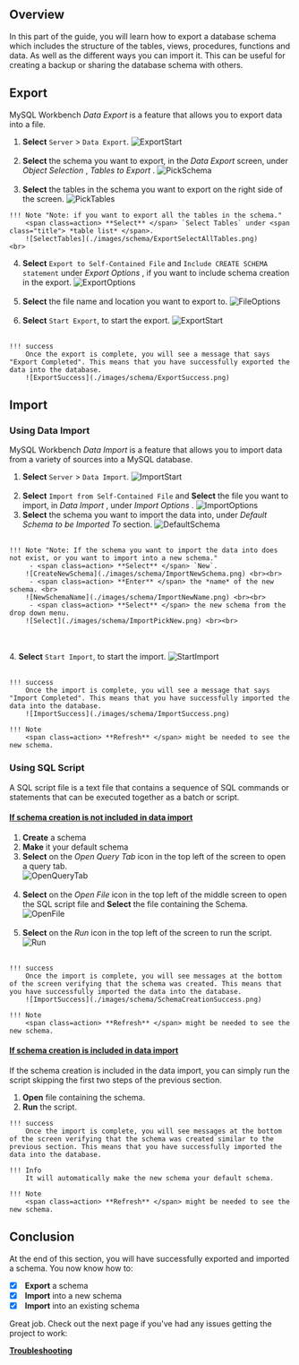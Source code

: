 ## Overview

In this part of the guide, you will learn how to export a database schema which includes the structure of the tables, views, procedures, functions and data. As well as the different ways you can import it. This can be useful for creating a backup or sharing the database schema with others.

## Export
MySQL Workbench <span class="title"> *Data Export* </span> is a feature that allows you to export data into a file.
>
1. <span class=action> **Select** </span> `Server` > `Data Export`.
![ExportStart](./images/schema/ExportStart.png) <br><br>
2. <span class=action> **Select** </span> the schema you want to export, in the <span class="title"> *Data Export* </span> screen, under <span class="title"> *Object Selection* </span>, <span class=title> *Tables to Export* </span>.
![PickSchema](./images/schema/ExportPickSchema.png) <br><br>
3. <span class=action> **Select** </span> the tables in the schema you want to export on the right side of the screen.
![PickTables](./images/schema/ExportPickTables.png)
>
    !!! Note "Note: if you want to export all the tables in the schema."
        <span class=action> **Select** </span> `Select Tables` under <span class="title"> *table list* </span>.
        ![SelectTables](./images/schema/ExportSelectAllTables.png)
    <br>
4. <span class=action> **Select** </span> `Export to Self-Contained File` and `Include CREATE SCHEMA statement` under <span class="title"> *Export Options* </span>, if you want to include schema creation in the export.
![ExportOptions](./images/schema/ExportOptions.png) <br><br>
5. <span class=action> **Select** </span> the file name and location you want to export to.
![FileOptions](./images/schema/ExportDestination.png) <br><br>
6. <span class=action> **Select** </span> `Start Export`, to start the export.
![ExportStart](./images/schema/ExportStartExport.png) <br><br>
>
    !!! success
        Once the export is complete, you will see a message that says "Export Completed". This means that you have successfully exported the data into the database.
        ![ExportSuccess](./images/schema/ExportSuccess.png)

## Import

### Using Data Import
MySQL Workbench <span class="title"> *Data Import* </span> is a feature that allows you to import data from a variety of sources into a MySQL database.
>
1. <span class=action> **Select** </span> `Server` > `Data Import`.
![ImportStart](./images/schema/ImportStart.png) <br><br>
2. <span class=action> **Select** </span> `Import from Self-Contained File` and <span class=action> **Select** </span> the file you want to import, in <span class="title"> *Data Import* </span>, under <span class="title"> *Import Options* </span>.
![ImportOptions](./images/schema/ImportOptions.png)
3. <span class=action> **Select** </span> the schema you want to import the data into, under <span class="title"> *Default Schema to be Imported To* </span> section.
![DefaultSchema](./images/schema/ImportDestination.png) <br><br>
>
    !!! Note "Note: If the schema you want to import the data into does not exist, or you want to import into a new schema."
         - <span class=action> **Select** </span> `New`.
        ![CreateNewSchema](./images/schema/ImportNewSchema.png) <br><br>
         - <span class=action> **Enter** </span> the *name* of the new schema. <br>
        ![NewSchemaName](./images/schema/ImportNewName.png) <br><br>
         - <span class=action> **Select** </span> the new schema from the drop down menu.
        ![Select](./images/schema/ImportPickNew.png) <br><br>
<br><br>
4. <span class=action> **Select** </span> `Start Import`, to start the import.
![StartImport](./images/schema/ImportStartImport.png) <br><br>
>
    !!! success
        Once the import is complete, you will see a message that says "Import Completed". This means that you have successfully imported the data into the database.
        ![ImportSuccess](./images/schema/ImportSuccess.png)
>
    !!! Note
        <span class=action> **Refresh** </span> might be needed to see the new schema.

### Using SQL Script
A SQL script file is a text file that contains a sequence of SQL commands or statements that can be executed together as a batch or script.

#### <u> If schema creation is not included in data import </u>
>
1. <span class=action> **Create** </span> a schema
2. <span class=action> **Make** </span> it your default schema
3. <span class=action> **Select** </span> on the <span class="icons"> *Open Query Tab* </span> icon in the top left of the screen to open a query tab. <br>
![OpenQueryTab](./images/schema/OpenTab.png) <br><br>
4. <span class=action> **Select** </span> on the <span class="icons"> *Open File* </span> icon in the top left of the middle screen to open the SQL script file and <span class=action> **Select** </span> the file containing the Schema.
![OpenFile](./images/schema/OpenFile.png) <br><br>
5. <span class=action> **Select** </span> on the <span class="icons"> *Run* </span> icon in the top left of the screen to run the script.
![Run](./images/schema/Run.png) <br><br>
>
    !!! success
        Once the import is complete, you will see messages at the bottom of the screen verifying that the schema was created. This means that you have successfully imported the data into the database.
        ![ImportSuccess](./images/schema/SchemaCreationSuccess.png)
>
    !!! Note
        <span class=action> **Refresh** </span> might be needed to see the new schema.

#### <u> If schema creation is included in data import </u>

If the schema creation is included in the data import, you can simply run the script skipping the first two steps of the previous section.
>
1. <span class=action> **Open** </span> file containing the schema.
2. <span class=action> **Run** </span> the script.
>
    !!! success
        Once the import is complete, you will see messages at the bottom of the screen verifying that the schema was created similar to the previous section. This means that you have successfully imported the data into the database.
>
    !!! Info
        It will automatically make the new schema your default schema.
>
    !!! Note
        <span class=action> **Refresh** </span> might be needed to see the new schema.

## Conclusion

At the end of this section, you will have successfully exported and imported a schema. You now know how to:
>
- [x] <span class=action> **Export** </span> a schema
- [x] <span class=action> **Import** </span> into a new schema
- [x] <span class=action> **Import** </span> into an existing schema

Great job. Check out the next page if you've had any issues getting the project to work:

**[Troubleshooting](Troubleshooting.md)**

